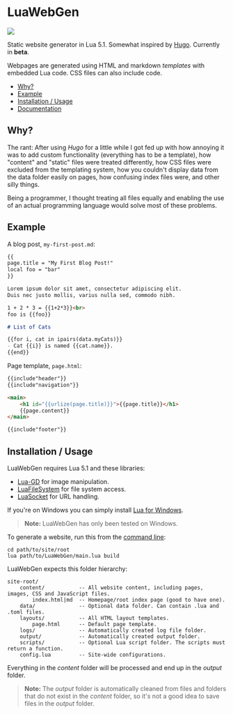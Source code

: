 # LuaWebGen
![](https://img.shields.io/badge/beta-0.12-green.svg)

Static website generator in Lua 5.1. Somewhat inspired by [Hugo](https://gohugo.io/). Currently in **beta**.

Webpages are generated using HTML and markdown *templates* with embedded Lua code. CSS files can also include code.

- [Why?](#why)
- [Example](#example)
- [Installation / Usage](#installation--usage)
- [Documentation](https://github.com/ReFreezed/LuaWebGen/wiki)



## Why?

The rant: After using *Hugo* for a little while I got fed up with
how annoying it was to add custom functionality (everything has to be a template),
how "content" and "static" files were treated differently,
how CSS files were excluded from the templating system,
how you couldn't display data from the data folder easily on pages,
how confusing index files were, and other silly things.

Being a programmer, I thought treating all files equally and enabling the use of an actual programming
language would solve most of these problems.



## Example

A blog post, `my-first-post.md`:

```markdown
{{
page.title = "My First Blog Post!"
local foo = "bar"
}}

Lorem ipsum dolor sit amet, consectetur adipiscing elit.
Duis nec justo mollis, varius nulla sed, commodo nibh.

1 + 2 * 3 = {{1+2*3}}<br>
foo is {{foo}}

# List of Cats

{{for i, cat in ipairs(data.myCats)}}
- Cat {{i}} is named {{cat.name}}.
{{end}}
```

Page template, `page.html`:

```html
{{include"header"}}
{{include"navigation"}}

<main>
	<h1 id="{{urlize(page.title)}}">{{page.title}}</h1>
	{{page.content}}
</main>

{{include"footer"}}
```



## Installation / Usage

LuaWebGen requires Lua 5.1 and these libraries:

- [Lua-GD](https://ittner.github.io/lua-gd/) for image manipulation.
- [LuaFileSystem](https://keplerproject.github.io/luafilesystem/) for file system access.
- [LuaSocket](http://w3.impa.br/~diego/software/luasocket/home.html) for URL handling.

If you're on Windows you can simply install [Lua for Windows](https://github.com/rjpcomputing/luaforwindows).

> **Note:** LuaWebGen has only been tested on Windows.

To generate a website, run this from the [command line](https://github.com/ReFreezed/LuaWebGen/wiki/Command-Line.md):

```batch
cd path/to/site/root
lua path/to/LuaWebGen/main.lua build
```

LuaWebGen expects this folder hierarchy:

```
site-root/
    content/           -- All website content, including pages, images, CSS and JavaScript files.
        index.html|md  -- Homepage/root index page (good to have one).
    data/              -- Optional data folder. Can contain .lua and .toml files.
    layouts/           -- All HTML layout templates.
        page.html      -- Default page template.
    logs/              -- Automatically created log file folder.
    output/            -- Automatically created output folder.
    scripts/           -- Optional Lua script folder. The scripts must return a function.
    config.lua         -- Site-wide configurations.
```

Everything in the *content* folder will be processed and end up in the *output* folder.

> **Note:** The *output* folder is automatically cleaned from files and folders that do not exist in the *content* folder,
> so it's not a good idea to save files in the *output* folder.


